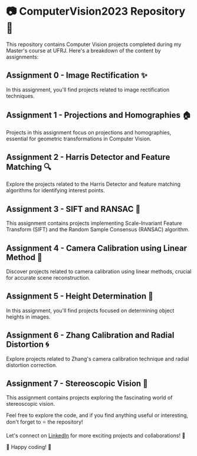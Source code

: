 # 📷 ComputerVision2023 Repository 🤖

This repository contains Computer Vision projects completed during my Master's course at UFRJ. Here's a breakdown of the content by assignments:

## Assignment 0 - Image Rectification ✨

In this assignment, you'll find projects related to image rectification techniques.

## Assignment 1 - Projections and Homographies 🏠

Projects in this assignment focus on projections and homographies, essential for geometric transformations in Computer Vision.

## Assignment 2 - Harris Detector and Feature Matching 🔍

Explore the projects related to the Harris Detector and feature matching algorithms for identifying interest points.

## Assignment 3 - SIFT and RANSAC 🔄

This assignment contains projects implementing Scale-Invariant Feature Transform (SIFT) and the Random Sample Consensus (RANSAC) algorithm.

## Assignment 4 - Camera Calibration using Linear Method 📸

Discover projects related to camera calibration using linear methods, crucial for accurate scene reconstruction.

## Assignment 5 - Height Determination 📏

In this assignment, you'll find projects focused on determining object heights in images.

## Assignment 6 - Zhang Calibration and Radial Distortion 🌀

Explore projects related to Zhang's camera calibration technique and radial distortion correction.

## Assignment 7 - Stereoscopic Vision 🌌

This assignment contains projects exploring the fascinating world of stereoscopic vision.

Feel free to explore the code, and if you find anything useful or interesting, don't forget to ⭐ the repository!

Let's connect on [LinkedIn](https://www.linkedin.com/in/misabellerv) for more exciting projects and collaborations! 🤝

🚀 Happy coding! 🚀
